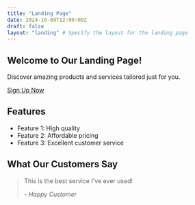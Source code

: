 ```yaml
---
title: "Landing Page"
date: 2024-10-09T12:00:00Z
draft: false
layout: "landing" # Specify the layout for the landing page
---
```


<section class="hero">
    <h1>Welcome to Our Landing Page!</h1>
    <p>Discover amazing products and services tailored just for you.</p>
    <a href="/signup/" class="btn">Sign Up Now</a>
</section>

<section class="features">
    <h2>Features</h2>
    <ul>
        <li>Feature 1: High quality</li>
        <li>Feature 2: Affordable pricing</li>
        <li>Feature 3: Excellent customer service</li>
    </ul>
</section>

<section class="testimonial">
    <h2>What Our Customers Say</h2>
    <blockquote>
        <p>This is the best service I've ever used!</p>
        <cite>- Happy Customer</cite>
    </blockquote>
</section>
